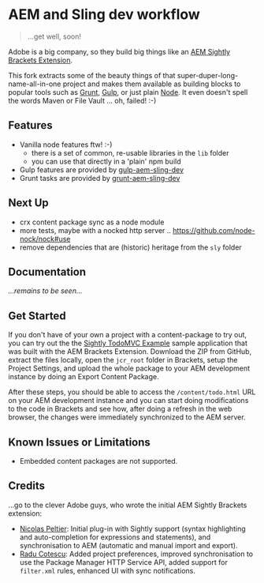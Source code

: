# AEM and Sling dev workflow

> …get well, soon!

Adobe is a big company, so they build big things like an [AEM Sightly Brackets Extension](https://github.com/Adobe-Marketing-Cloud/aem-sightly-brackets-extension).

This fork extracts some of the beauty things of that super-duper-long-name-all-in-one project and makes
them available as building blocks to popular tools such as [Grunt](http://gruntjs.com/), [Gulp](http://gulpjs.com/),
or just plain [Node](https://nodejs.org/). It even doesn't spell the words Maven or File Vault ... oh, failed! :-)


## Features

* Vanilla node features ftw! :-)
  * there is a set of common, re-usable libraries in the ``lib`` folder
  * you can use that directly in a 'plain' npm build
* Gulp features are provided by [gulp-aem-sling-dev](https://github.com/dherges/gulp-aem-sling-dev)
* Grunt tasks are provided by [grunt-aem-sling-dev](https://github.com/dherges/grunt-aem-sling-dev)

## Next Up

* crx content package sync as a node module
* more tests, maybe with a nocked http server .. https://github.com/node-nock/nock#use
* remove dependencies that are (historic) heritage from the ``sly`` folder


## Documentation

_…remains to be seen…_


## Get Started
If you don't have of your own a project with a content-package to try out, you can try out the the
[Sightly TodoMVC Example](aem-sightly-sample-todomvc) sample application that was built with the
AEM Brackets Extension. Download the ZIP from GitHub, extract the files locally, open the `jcr_root`
folder in Brackets, setup the Project Settings, and upload the whole package to your AEM development
instance by doing an Export Content Package.

After these steps, you should be able to access the `/content/todo.html` URL on your AEM development
instance and you can start doing modifications to the code in Brackets and see how, after doing a
refresh in the web browser, the changes were immediately synchronized to the AEM server.


## Known Issues or Limitations
* Embedded content packages are not supported.


## Credits

…go to the clever Adobe guys, who wrote the initial AEM Sightly Brackets extension:

* [Nicolas Peltier](https://github.com/nicolasATadobe): Initial plug-in with Sightly support (syntax highlighting and auto-completion for expressions and statements), and synchronisation to AEM (automatic and manual import and export).
* [Radu Cotescu](https://github.com/raducotescu): Added project preferences, improved synchronisation to use the Package Manager HTTP Service API, added support for `filter.xml` rules, enhanced UI with sync notifications.
